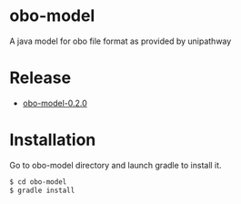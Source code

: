 obo-model
==========

A java model for obo file format as provided by unipathway

Release
=======

- [obo-model-0.2.0](https://github.com/institut-de-genomique/obo-model/archive/obo-model-0.2.0.zip)


Installation
============

Go to obo-model directory and launch gradle to install it.

```bash
$ cd obo-model
$ gradle install
```
